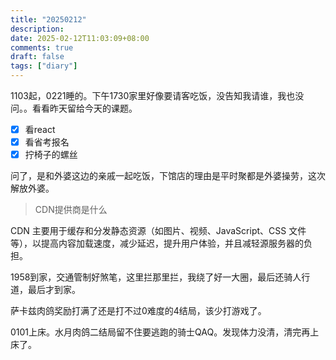 ```yaml
---
title: "20250212"
description: 
date: 2025-02-12T11:03:09+08:00
comments: true
draft: false
tags: ["diary"]
---
```

1103起，0221睡的。下午1730家里好像要请客吃饭，没告知我请谁，我也没问。。看看昨天留给今天的课题。

- [x] 看react 
- [x] 看省考报名
- [x] 拧椅子的螺丝

问了，是和外婆这边的亲戚一起吃饭，下馆店的理由是平时聚都是外婆操劳，这次解放外婆。

> CDN提供商是什么

CDN 主要用于缓存和分发静态资源（如图片、视频、JavaScript、CSS 文件等），以提高内容加载速度，减少延迟，提升用户体验，并且减轻源服务器的负担。

1958到家，交通管制好煞笔，这里拦那里拦，我绕了好一大圈，最后还骑人行道，最后才到家。

萨卡兹肉鸽奖励打满了还是打不过0难度的4结局，该少打游戏了。

0101上床。水月肉鸽二结局留不住要逃跑的骑士QAQ。发现体力没清，清完再上床了。